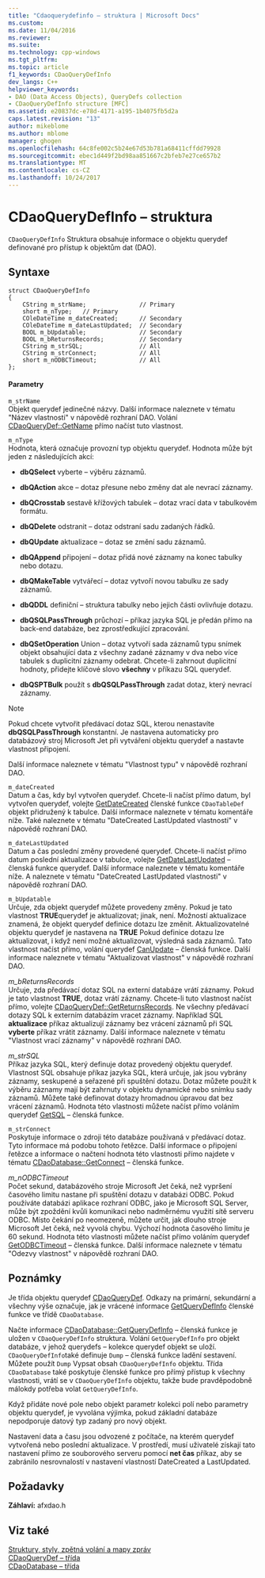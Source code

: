 ```yaml
---
title: "Cdaoquerydefinfo – struktura | Microsoft Docs"
ms.custom: 
ms.date: 11/04/2016
ms.reviewer: 
ms.suite: 
ms.technology: cpp-windows
ms.tgt_pltfrm: 
ms.topic: article
f1_keywords: CDaoQueryDefInfo
dev_langs: C++
helpviewer_keywords:
- DAO (Data Access Objects), QueryDefs collection
- CDaoQueryDefInfo structure [MFC]
ms.assetid: e20837dc-e78d-4171-a195-1b4075fb5d2a
caps.latest.revision: "13"
author: mikeblome
ms.author: mblome
manager: ghogen
ms.openlocfilehash: 64c8fe002c5b24e67d53b781a68411cffdd79928
ms.sourcegitcommit: ebec1d449f2bd98aa851667c2bfeb7e27ce657b2
ms.translationtype: MT
ms.contentlocale: cs-CZ
ms.lasthandoff: 10/24/2017
---
```

# <a name="cdaoquerydefinfo-structure"></a>CDaoQueryDefInfo – struktura
`CDaoQueryDefInfo` Struktura obsahuje informace o objektu querydef definované pro přístup k objektům dat (DAO).  
  
## <a name="syntax"></a>Syntaxe  
  
```  
struct CDaoQueryDefInfo  
{  
    CString m_strName;               // Primary  
    short m_nType;   // Primary  
    COleDateTime m_dateCreated;      // Secondary  
    COleDateTime m_dateLastUpdated;  // Secondary  
    BOOL m_bUpdatable;               // Secondary  
    BOOL m_bReturnsRecords;          // Secondary  
    CString m_strSQL;                // All  
    CString m_strConnect;            // All  
    short m_nODBCTimeout;            // All  
};  
```  
  
#### <a name="parameters"></a>Parametry  
 `m_strName`  
 Objekt querydef jedinečné názvy. Další informace naleznete v tématu "Název vlastnosti" v nápovědě rozhraní DAO. Volání [CDaoQueryDef::GetName](../../mfc/reference/cdaoquerydef-class.md#getname) přímo načíst tuto vlastnost.  
  
 `m_nType`  
 Hodnota, která označuje provozní typ objektu querydef. Hodnota může být jeden z následujících akcí:  
  
- **dbQSelect** vyberte – výběru záznamů.  
  
- **dbQAction** akce – dotaz přesune nebo změny dat ale nevrací záznamy.  
  
- **dbQCrosstab** sestavě křížových tabulek – dotaz vrací data v tabulkovém formátu.  
  
- **dbQDelete** odstranit – dotaz odstraní sadu zadaných řádků.  
  
- **dbQUpdate** aktualizace – dotaz se změní sadu záznamů.  
  
- **dbQAppend** připojení – dotaz přidá nové záznamy na konec tabulky nebo dotazu.  
  
- **dbQMakeTable** vytvářecí – dotaz vytvoří novou tabulku ze sady záznamů.  
  
- **dbQDDL** definiční – struktura tabulky nebo jejich části ovlivňuje dotazu.  
  
- **dbQSQLPassThrough** průchozí – příkaz jazyka SQL je předán přímo na back-end databáze, bez zprostředkující zpracování.  
  
- **dbQSetOperation** Union – dotaz vytvoří sada záznamů typu snímek objekt obsahující data z všechny zadané záznamy v dva nebo více tabulek s duplicitní záznamy odebrat. Chcete-li zahrnout duplicitní hodnoty, přidejte klíčové slovo **všechny** v příkazu SQL querydef.  
  
- **dbQSPTBulk** použít s **dbQSQLPassThrough** zadat dotaz, který nevrací záznamy.  
  
> [!NOTE]
>  Pokud chcete vytvořit předávací dotaz SQL, kterou nenastavíte **dbQSQLPassThrough** konstantní. Je nastavena automaticky pro databázový stroj Microsoft Jet při vytváření objektu querydef a nastavte vlastnost připojení.  
  
 Další informace naleznete v tématu "Vlastnost typu" v nápovědě rozhraní DAO.  
  
 `m_dateCreated`  
 Datum a čas, kdy byl vytvořen querydef. Chcete-li načíst přímo datum, byl vytvořen querydef, volejte [GetDateCreated](../../mfc/reference/cdaotabledef-class.md#getdatecreated) členské funkce `CDaoTableDef` objekt přidružený k tabulce. Další informace naleznete v tématu komentáře níže. Také naleznete v tématu "DateCreated LastUpdated vlastnosti" v nápovědě rozhraní DAO.  
  
 `m_dateLastUpdated`  
 Datum a čas poslední změny provedené querydef. Chcete-li načíst přímo datum poslední aktualizace v tabulce, volejte [GetDateLastUpdated](../../mfc/reference/cdaoquerydef-class.md#getdatelastupdated) – členská funkce querydef. Další informace naleznete v tématu komentáře níže. A naleznete v tématu "DateCreated LastUpdated vlastnosti" v nápovědě rozhraní DAO.  
  
 `m_bUpdatable`  
 Určuje, zda objekt querydef můžete provedeny změny. Pokud je tato vlastnost **TRUE**querydef je aktualizovat; jinak, není. Možností aktualizace znamená, že objekt querydef definice dotazu lze změnit. Aktualizovatelné objektu querydef je nastavena na **TRUE** Pokud definice dotazu lze aktualizovat, i když není možné aktualizovat, výsledná sada záznamů. Tato vlastnost načíst přímo, volání querydef [CanUpdate](../../mfc/reference/cdaoquerydef-class.md#canupdate) – členská funkce. Další informace naleznete v tématu "Aktualizovat vlastnost" v nápovědě rozhraní DAO.  
  
 *m_bReturnsRecords*  
 Určuje, zda předávací dotaz SQL na externí databáze vrátí záznamy. Pokud je tato vlastnost **TRUE**, dotaz vrátí záznamy. Chcete-li tuto vlastnost načíst přímo, volejte [CDaoQueryDef::GetReturnsRecords](../../mfc/reference/cdaoquerydef-class.md#getreturnsrecords). Ne všechny předávací dotazy SQL k externím databázím vracet záznamy. Například SQL **aktualizace** příkaz aktualizují záznamy bez vrácení záznamů při SQL **vyberte** příkaz vrátit záznamy. Další informace naleznete v tématu "Vlastnost vrací záznamy" v nápovědě rozhraní DAO.  
  
 *m_strSQL*  
 Příkaz jazyka SQL, který definuje dotaz provedený objektu querydef. Vlastnost SQL obsahuje příkaz jazyka SQL, která určuje, jak jsou vybrány záznamy, seskupené a seřazené při spuštění dotazu. Dotaz můžete použít k výběru záznamy mají být zahrnuty v objektu dynamické nebo snímku sady záznamů. Můžete také definovat dotazy hromadnou úpravou dat bez vrácení záznamů. Hodnota této vlastnosti můžete načíst přímo voláním querydef [GetSQL](../../mfc/reference/cdaoquerydef-class.md#getsql) – členská funkce.  
  
 `m_strConnect`  
 Poskytuje informace o zdroji této databáze používaná v předávací dotaz. Tyto informace má podobu tohoto řetězce. Další informace o připojení řetězce a informace o načtení hodnota této vlastnosti přímo najdete v tématu [CDaoDatabase::GetConnect](../../mfc/reference/cdaodatabase-class.md#getconnect) – členská funkce.  
  
 *m_nODBCTimeout*  
 Počet sekund, databázového stroje Microsoft Jet čeká, než vypršení časového limitu nastane při spuštění dotazu v databázi ODBC. Pokud používáte databázi aplikace rozhraní ODBC, jako je Microsoft SQL Server, může být zpoždění kvůli komunikaci nebo nadměrnému využití sítě serveru ODBC. Místo čekání po neomezeně, můžete určit, jak dlouho stroje Microsoft Jet čeká, než vyvolá chybu. Výchozí hodnota časového limitu je 60 sekund. Hodnota této vlastnosti můžete načíst přímo voláním querydef [GetODBCTimeout](../../mfc/reference/cdaoquerydef-class.md#getodbctimeout) – členská funkce. Další informace naleznete v tématu "Odezvy vlastnost" v nápovědě rozhraní DAO.  
  
## <a name="remarks"></a>Poznámky  
 Je třída objektu querydef [CDaoQueryDef](../../mfc/reference/cdaoquerydef-class.md). Odkazy na primární, sekundární a všechny výše označuje, jak je vrácené informace [GetQueryDefInfo](../../mfc/reference/cdaodatabase-class.md#getquerydefinfo) členské funkce ve třídě `CDaoDatabase`.  
  
 Načte informace [CDaoDatabase::GetQueryDefInfo](../../mfc/reference/cdaodatabase-class.md#getquerydefinfo) – členská funkce je uložen v `CDaoQueryDefInfo` struktura. Volání `GetQueryDefInfo` pro objekt databáze, v jehož querydefs – kolekce querydef objekt se uloží. `CDaoQueryDefInfo`také definuje `Dump` – členská funkce ladění sestavení. Můžete použít `Dump` Vypsat obsah `CDaoQueryDefInfo` objektu. Třída `CDaoDatabase` také poskytuje členské funkce pro přímý přístup k všechny vlastnosti, vrátí se v `CDaoQueryDefInfo` objektu, takže bude pravděpodobně málokdy potřeba volat `GetQueryDefInfo`.  
  
 Když přidáte nové pole nebo objekt parametr kolekci polí nebo parametry objektu querydef, je vyvolána výjimka, pokud základní databáze nepodporuje datový typ zadaný pro nový objekt.  
  
 Nastavení data a času jsou odvozené z počítače, na kterém querydef vytvořená nebo poslední aktualizace. V prostředí, musí uživatelé získají tato nastavení přímo ze souborového serveru pomocí **net čas** příkaz, aby se zabránilo nesrovnalostí v nastavení vlastností DateCreated a LastUpdated.  
  
## <a name="requirements"></a>Požadavky  
 **Záhlaví:** afxdao.h  
  
## <a name="see-also"></a>Viz také  
 [Struktury, styly, zpětná volání a mapy zpráv](../../mfc/reference/structures-styles-callbacks-and-message-maps.md)   
 [CDaoQueryDef – třída](../../mfc/reference/cdaoquerydef-class.md)   
 [CDaoDatabase – třída](../../mfc/reference/cdaodatabase-class.md)
